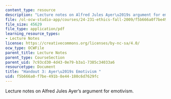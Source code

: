```yaml
---
content_type: resource
description: "Lecture notes on Alfred Jules Ayer\u2019s argument for emotivism."
file: /ol-ocw-studio-app/courses/24-231-ethics-fall-2009/f5b666a0f7be491b8e44180c6d7629fc_MIT24_231F09_lec04.pdf
file_size: 45629
file_type: application/pdf
learning_resource_types:
- Lecture Notes
license: https://creativecommons.org/licenses/by-nc-sa/4.0/
ocw_type: OCWFile
parent_title: Lecture Notes
parent_type: CourseSection
parent_uid: 7c93cd30-4d43-0e79-b3a1-7385c34033a6
resourcetype: Document
title: "Handout 3: Ayer\u2019s Emotivism "
uid: f5b666a0-f7be-491b-8e44-180c6d7629fc
---
```

Lecture notes on Alfred Jules Ayer’s argument for emotivism.